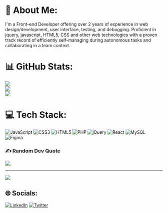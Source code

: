 # 💫 About Me:

I'm a Front-end Developer offering over 2 years of experience in web design/development, user interface, testing, and debugging. Proficient in
jquery, javascript, HTML5, CSS and other web technologies with a proven track record of efficiently self-managing during autonomous tasks and collaborating in a team context.


# 📊 GitHub Stats:
![](https://github-readme-stats.vercel.app/api?username=AnyegaAlex&theme=dark&hide_border=false&include_all_commits=true&count_private=true)<br/>
![](https://github-readme-streak-stats.herokuapp.com/?user=AnyegaAlex&theme=dark&hide_border=false)<br/>
![](https://github-readme-stats.vercel.app/api/top-langs/?username=AnyegaAlex&theme=dark&hide_border=false&include_all_commits=true&count_private=true&layout=compact)


# 💻 Tech Stack:
![JavaScript](https://img.shields.io/badge/javascript-%23323330.svg?style=for-the-badge&logo=javascript&logoColor=%23F7DF1E) ![CSS3](https://img.shields.io/badge/css3-%231572B6.svg?style=for-the-badge&logo=css3&logoColor=white) ![HTML5](https://img.shields.io/badge/html5-%23E34F26.svg?style=for-the-badge&logo=html5&logoColor=white) ![PHP](https://img.shields.io/badge/php-%23777BB4.svg?style=for-the-badge&logo=php&logoColor=white) ![jQuery](https://img.shields.io/badge/jquery-%230769AD.svg?style=for-the-badge&logo=jquery&logoColor=white) ![React](https://img.shields.io/badge/react-%2320232a.svg?style=for-the-badge&logo=react&logoColor=%2361DAFB) ![MySQL](https://img.shields.io/badge/mysql-%2300f.svg?style=for-the-badge&logo=mysql&logoColor=white) 	![Figma](https://img.shields.io/badge/figma-%23F24E1E.svg?style=for-the-badge&logo=figma&logoColor=white)

### ✍️ Random Dev Quote
![](https://quotes-github-readme.vercel.app/api?type=horizontal&theme=gruvbox)

---
[![](https://visitcount.itsvg.in/api?id=AnyegaAlex&icon=0&color=0)](https://visitcount.itsvg.in)

## 🌐 Socials:
[![LinkedIn](https://img.shields.io/badge/LinkedIn-%230077B5.svg?logo=linkedin&logoColor=white)](https://linkedin.com/in/anyega-alex-kamau) [![Twitter](https://img.shields.io/badge/Twitter-%231DA1F2.svg?logo=Twitter&logoColor=white)](https://twitter.com/theseasoneddev ) 
